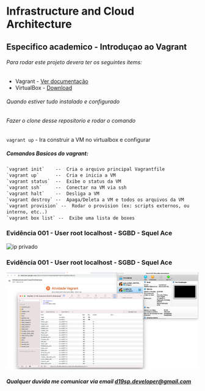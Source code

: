 # Infrastructure and Cloud Architecture

## Especifico academico - Introduçao ao Vagrant

###### Para rodar este projeto devera ter os seguintes items:

- Vagrant - [Ver documentação](https://www.vagrantup.com/intro)
- VirtualBox - [Download](https://www.virtualbox.org/)

###### Quando estiver tudo instalado e configurado

###### Fazer o clone desse repositorio e rodar o comando

`vagrant up`  - Ira construir a VM no virtualbox e configurar

#####  Comandos Basicos do vagrant:
```
`vagrant init`    --  Cria o arquivo principal Vagrantfile
`vagrant up`      --  Cria e inicia a VM
`vagrant status`  --  Exibe o status da VM
`vagrant ssh`     --  Conectar na VM via ssh
`vagrant halt`    --  Desliga a VM
`vagrant destroy` --  Apaga/Deleta a VM e todos os arquivos da VM
`vagrant provision` --  Rodar o provision (ex: scripts externos, ou interno, etc..)
`vagrant box list` --  Exibe uma lista de boxes

```
### Evidência 001 - User root localhost - SGBD - Squel Ace

![ip privado](./private_ip)

### Evidência 001 - User root localhost - SGBD - Squel Ace

![Acesso local](./localhost_access.png)

##### Qualquer duvida me comunicar via email d19sp.developer@gmail.com
